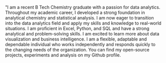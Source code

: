 "I am a recent B Tech Chemistry graduate with a passion for data analytics. Throughout my academic career, I developed a strong foundation in analytical chemistry and statistical analysis. I am now eager to transition into the data analytics field and apply my skills and knowledge to real-world situations. I am proficient in Excel, Python, and SQL and have a strong analytical and problem-solving skills. I am excited to learn more about data visualization and business intelligence. I am a flexible, adaptable and dependable individual who works independently and responds quickly to the changing needs of the organization. You can find my open-source projects, experiments and analysis on my Github profile. 



